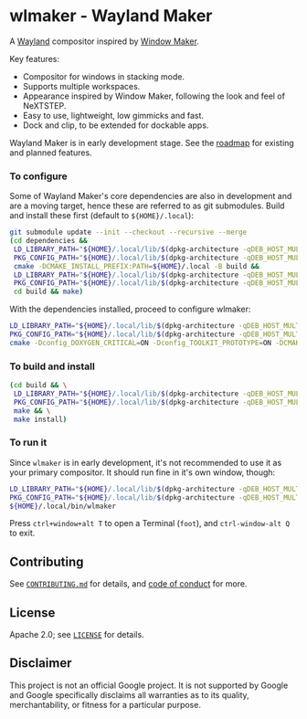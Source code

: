 # wlmaker - Wayland Maker

A [Wayland](https://wayland.freedesktop.org/) compositor inspired by 
[Window Maker](https://www.windowmaker.org/).

Key features:

* Compositor for windows in stacking mode.
* Supports multiple workspaces.
* Appearance inspired by Window Maker, following the look and feel of NeXTSTEP.
* Easy to use, lightweight, low gimmicks and fast.
* Dock and clip, to be extended for dockable apps.

Wayland Maker is in early development stage. See the [roadmap](doc/ROADMAP.md) 
for existing and planned features.

### To configure

Some of Wayland Maker's core dependencies are also in development and are a
moving target, hence these are referred to as git submodules. Build and install
these first (default to `${HOME}/.local`):

``` bash
git submodule update --init --checkout --recursive --merge
(cd dependencies &&
 LD_LIBRARY_PATH="${HOME}/.local/lib/$(dpkg-architecture -qDEB_HOST_MULTIARCH)" \
 PKG_CONFIG_PATH="${HOME}/.local/lib/$(dpkg-architecture -qDEB_HOST_MULTIARCH)/pkgconfig/:${HOME}/.local/share/pkgconfig/" \
 cmake -DCMAKE_INSTALL_PREFIX:PATH=${HOME}/.local -B build &&
 LD_LIBRARY_PATH="${HOME}/.local/lib/$(dpkg-architecture -qDEB_HOST_MULTIARCH)" \
 PKG_CONFIG_PATH="${HOME}/.local/lib/$(dpkg-architecture -qDEB_HOST_MULTIARCH)/pkgconfig/:${HOME}/.local/share/pkgconfig/" \
 cd build && make)
```

With the dependencies installed, proceed to configure wlmaker:

```bash
LD_LIBRARY_PATH="${HOME}/.local/lib/$(dpkg-architecture -qDEB_HOST_MULTIARCH)" \
PKG_CONFIG_PATH="${HOME}/.local/lib/$(dpkg-architecture -qDEB_HOST_MULTIARCH)/pkgconfig/:${HOME}/.local/share/pkgconfig/" \
cmake -Dconfig_DOXYGEN_CRITICAL=ON -Dconfig_TOOLKIT_PROTOTYPE=ON -DCMAKE_INSTALL_PREFIX="${HOME}/.local" -B build/
```

### To build and install

``` bash
(cd build && \
 LD_LIBRARY_PATH="${HOME}/.local/lib/$(dpkg-architecture -qDEB_HOST_MULTIARCH)" \
 PKG_CONFIG_PATH="${HOME}/.local/lib/$(dpkg-architecture -qDEB_HOST_MULTIARCH)/pkgconfig/:${HOME}/.local/share/pkgconfig/" \
 make && \
 make install)
```

### To run it

Since `wlmaker` is in early development, it's not recommended to use it as your
primary compositor. It should run fine in it's own window, though:

```bash
LD_LIBRARY_PATH="${HOME}/.local/lib/$(dpkg-architecture -qDEB_HOST_MULTIARCH)" \
PKG_CONFIG_PATH="${HOME}/.local/lib/$(dpkg-architecture -qDEB_HOST_MULTIARCH)/pkgconfig/:${HOME}/.local/share/pkgconfig/" \
${HOME}/.local/bin/wlmaker
```

Press `ctrl+window+alt T` to open a Terminal (`foot`), and `ctrl-window-alt Q`
to exit.

## Contributing

See [`CONTRIBUTING.md`](CONTRIBUTING.md) for details, and 
[code of conduct](CODE_OF_CONDUCT.md) for more.

## License

Apache 2.0; see [`LICENSE`](LICENSE) for details.

## Disclaimer

This project is not an official Google project. It is not supported by
Google and Google specifically disclaims all warranties as to its quality,
merchantability, or fitness for a particular purpose.
